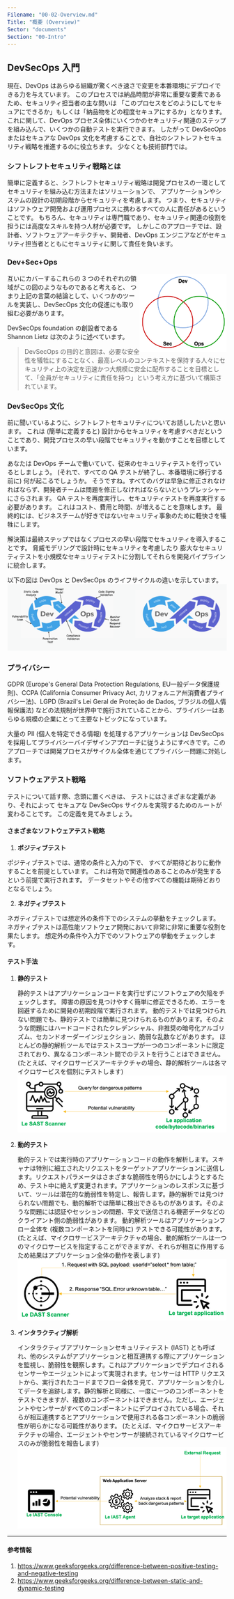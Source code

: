 ```yaml
---
Filename: "00-02-Overview.md"
Title: "概要 (Overview)"
Sector: "documents"
Section: "00-Intro"
---
```

## DevSecOps 入門

現在、DevOps はあらゆる組織が驚くべき速さで変更を本番環境にデプロイできる力を与えています。
このプロセスでは納品時間が非常に重要な要素であるため、セキュリティ担当者の主な問いは
「このプロセスをどのようにしてセキュアにできるか」もしくは「納品物をどの程度セキュアにするか」となります。
これに関して、DevOps プロセス全体にいくつかのセキュリティ関連のステップを組み込んで、いくつかの自動テストを実行できます。
したがって DevSecOps またはセキュアな DevOps 文化を考慮することで、自社のシフトレフトセキュリティ戦略を推進するのに役立ちます。
少なくとも技術部門では。

### シフトレフトセキュリティ戦略とは

簡単に定義すると、シフトレフトセキュリティ戦略は開発プロセスの一環としてセキュリティを組み込む方法またはソリューションで、
アプリケーションやシステムの設計の初期段階からセキュリティを考慮します。
つまり、セキュリティはソフトウェア開発および運用プロセスに携わるすべての人に責任があるということです。
もちろん、セキュリティは専門職であり、セキュリティ関連の役割を担うには高度なスキルを持つ人材が必要です。
しかしこのアプローチでは、設計者、ソフトウェアアーキテクチャ、開発者、DevOps エンジニアなどがセキュリティ担当者とともにセキュリティに関して責任を負います。

### Dev+Sec+Ops

<img align="right" width="200" height="180" src="../assets/images/DevSecOps.png">

互いにカバーするこれらの 3 つのそれぞれの領域がこの図のようなものであると考えると、
つまり上記の言葉の結論として、いくつかのツールを実装し、DevSecOps 文化の促進にも取り組む必要があります。

DevSecOps foundation の創設者である Shannon Lietz は次のように述べています。

> DevSecOps の目的と意図は、必要な安全性を犠牲にすることなく、最高レベルのコンテキストを保持する人々にセキュリティ上の決定を迅速かつ大規模に安全に配布することを目標として、「全員がセキュリティに責任を持つ」という考え方に基づいて構築されています。




### DevSecOps 文化

前に聞いているように、シフトレフトセキュリティについてお話ししたいと思います。
これは (簡単に定義すると) 設計からセキュリティを考慮すべきだということであり、開発プロセスの早い段階でセキュリティを動かすことを目標としています。

あなたは DevOps チームで働いていて、従来のセキュリティテストを行っているとしましょう。
(それで、すべての QA テストが終了し、本番環境に移行する前に) 何が起こるでしょうか。
そうですね。すべてのバグは早急に修正されなければならず、開発者チームは問題を修正しなければならないというプレッシャーにさらされます。
QA テストを再度実行し、セキュリティテストを再度実行する必要があります。
これはコスト、費用と時間、が増えることを意味します。
最終的には、ビジネスチームが好きではないセキュリティ事象のために軽快さを犠牲にします。

解決策は最終ステップではなくプロセスの早い段階でセキュリティを導入することです。
脅威モデリングで設計時にセキュリティを考慮したり
膨大なセキュリティテストを小規模なセキュリティテストに分割してそれらを開発パイプラインに統合します。

以下の図は DevOps と DevSecOps のライフサイクルの違いを示しています。
<img src="../assets/images/DevOps vs DevSecOps.png">

### プライバシー

GDPR (Europe's General Data Protection Regulations, EU一般データ保護規則)、CCPA (California Consumer Privacy Act, カリフォルニア州消費者プライバシー法)、LGPD (Brazil's Lei Geral de Proteção de Dados, ブラジルの個人情報保護法) などの法規制が世界中で施行されていることから、プライバシーはあらゆる規模の企業にとって主要なトピックになっています。

大量の PII (個人を特定できる情報) を処理するアプリケーションは DevSecOps を採用してプライバシーバイデザインアプローチに従うようにすべきです。このアプローチでは開発プロセスがサイクル全体を通じてプライバシー問題に対処します。

### ソフトウェアテスト戦略

テストについて話す際、念頭に置くべきは、
テストにはさまざまな定義があり、それによって
セキュアな DevSecOps サイクルを実現するためのルートが変わることです。
この定義を見てみましょう。

#### さまざまなソフトウェアテスト戦略

1. **ポジティブテスト**

ポジティブテストでは、通常の条件と入力の下で、
すべてが期待どおりに動作することを前提としています。
これは有効で関連性のあることのみが発生するという前提で実行されます。
データセットやその他すべての機能は期待どおりとなるでしょう。

2. **ネガティブテスト**

ネガティブテストでは想定外の条件下でのシステムの挙動をチェックします。
ネガティブテストは高性能ソフトウェア開発において非常に非常に重要な役割を果たします。
想定外の条件や入力下でのソフトウェアの挙動をチェックします。

#### テスト手法

1. **静的テスト**

   静的テストはアプリケーションコードを実行せずにソフトウェアの欠陥をチェックします。
   障害の原因を見つけやすく簡単に修正できるため、エラーを回避するために開発の初期段階で実行されます。
   動的テストでは見つけられない問題でも、静的テストでは簡単に見つけられるものがあります。そのような問題にはハードコードされたクレデンシャル、非推奨の暗号化アルゴリズム、セカンドオーダーインジェクション、脆弱な乱数などがあります。
   ほとんどの静的解析ツールではテストスコープが一つのコンポーネントに限定されており、異なるコンポーネント間でのテストを行うことはできません。 (たとえば、マイクロサービスアーキテクチャの場合、静的解析ツールは各マイクロサービスを個別にテストします)
   ![Static testing](../assets/images/sast_scanning.png)


2. **動的テスト**

   動的テストでは実行時のアプリケーションコードの動作を解析します。スキャナは特別に細工されたリクエストをターゲットアプリケーションに送信します。リクエストパラメータはさまざまな脆弱性を明らかにしようとするため、テスト中に絶えず変更されます。アプリケーションのレスポンスに基づいて、ツールは潜在的な脆弱性を特定し、報告します。静的解析では見つけられない問題でも、動的解析では簡単に検出できるものがあります。そのような問題には認証やセッションの問題、平文で送信される機密データなどのクライアント側の脆弱性があります。
   動的解析ツールはアプリケーションフロー全体を (複数コンポーネントを同時に) テストできる可能性があります。 (たとえば、マイクロサービスアーキテクチャの場合、動的解析ツールは一つのマイクロサービスを指定することができますが、それらが相互に作用するため結果はアプリケーション全体の動作を表します)
   ![Dynamic testing](../assets/images/dast_scanning.png)
   

3. **インタラクティブ解析**
   
   インタラクティブアプリケーションセキュリティテスト (IAST) とも呼ばれ、他のシステムがアプリケーションと相互連携する際にアプリケーションを監視し、脆弱性を観察します。これはアプリケーションでデプロイされるセンサーやエージェントによって実現されます。センサーは HTTP リクエストから、実行されたコードまでフロー全体を見て、アプリケーションを介してデータを追跡します。静的解析と同様に、一度に一つのコンポーネントをテストできますが、複数のコンポーネントはできません。ただし、エージェントやセンサーがすべてのコンポーネントにデプロイされている場合、それらが相互連携するとアプリケーションで使用される各コンポーネントの脆弱性が明らかになる可能性があります。 (たとえば、マイクロサービスアーキテクチャの場合、エージェントやセンサーが接続されているマイクロサービスのみが脆弱性を報告します)
   ![Interactive analysis](../assets/images/iast_analysis.png)

---

#### 参考情報

1. https://www.geeksforgeeks.org/difference-between-positive-testing-and-negative-testing
2. https://www.geeksforgeeks.org/difference-between-static-and-dynamic-testing
